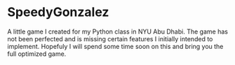 # SpeedyGonzalez
A little game I created for my Python class in NYU Abu Dhabi. The game has not been perfected and is missing certain features I initially intended to implement. Hopefuly I will spend some time soon on this and bring you the full optimized game.
